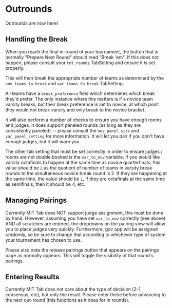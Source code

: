 Outrounds
========

Outrounds are now here!

Handling the Break
------------------

When you reach the final in-round of your tournament, the button that is normally "Prepare Next Round" should read "Break 'em".  If this does not happen, please consult your `tot_rounds` TabSetting and ensure it is set properly.

This will then break the appropriate number of teams as determined by the `nov_teams_to_break` and `var_teams_to_break` TabSetting.

All teams have a `break_preference` field which determines which break they'd prefer.  The only instance where this matters is if a novice team varsity breaks, but their break preference is set to novice, at which point they would not break varsity and only break to the novice bracket.

It will also perform a number of checks to ensure you have enough rooms and judges.  It does support paneled rounds (as long as they are consistently paneled) -- please consult the `nov_panel_size` and `var_panel_setting` for more information.  It will let you pair if you don't have enough judges, but it will warn you.

The other tab setting that must be set correctly in order to ensure judges / rooms are not double booked is the `var_to_nov` variable.  If you would like varsity octafinals to happen at the same time as novice quarterfinals, this value should be `2` as the quotient of number of teams in varsity break rounds to the simultaneous novice break round is 2.  If they are happening at the same time, the value should be `1`, if they are octafinals at the same time as semifinals, then it should be 4, etc.

Managing Pairings
----------------

Currently MIT Tab does NOT support judge assignment, this must be done by hand.  However, assuming you have set `var_to_nov` correctly (see above) AND all scratches are entered, the dropdowns on the pairing view will allow you to place judges very quickly.  Furthermore, gov opp will be assigned randomly, so be sure to change that according to whichever type of system your tournament has chosen to use.

Please also note the release pairings button that appears on the pairings page as normally appears.  This will toggle the visibility of that round's pairings.

Entering Results
----------------

Currently MIT Tab does not care about the type of decision (2-1, consensus, etc), but only the result.  Please enter these before advancing to the next out-round (this functions as it does for in rounds).
